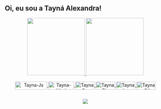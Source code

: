 ## Oi, eu sou a Tayná Alexandra!

<div align="center">
  <a href="https://github.com/taynalexandra">
  <img height="180em" src="https://github-readme-stats.vercel.app/api?username=taynalexandra&show_icons=true&theme=dark&include_all_commits=true&count_private=true"/>
  <img height="180em" src="https://github-readme-stats.vercel.app/api/top-langs/?username=taynalexandra&layout=compact&langs_count=7&theme=dark"/>
</div>
  
<div style="display: inline_block" align="center"><br>
  <img align="center" alt="Tayna-Js" height="25" width="100" src="https://img.shields.io/badge/JavaScript-323330?style=for-the-badge&logo=javascript&logoColor=F7DF1E">
  <img align="center" alt="Tayna-Html" height="25" width="80" src="https://img.shields.io/badge/HTML5-E34F26?style=for-the-badge&logo=html5&logoColor=white">
  <img align="center" alt="Tayna-Css" height="25" width="60" src="https://img.shields.io/badge/CSS3-1572B6?style=for-the-badge&logo=css3&logoColor=white">
  <img align="center" alt="Tayna-Php" height="25" width="60" src="https://img.shields.io/badge/PHP-777BB4?style=for-the-badge&logo=php&logoColor=white">
  <img align="center" alt="Tayna-Java" height="25" width="60" src="https://img.shields.io/badge/Java-ED8B00?style=for-the-badge&logo=java&logoColor=white">
  <img align="center" alt="Tayna-C#" height="25" width="60" src="https://img.shields.io/badge/C%23-239120?style=for-the-badge&logo=c-sharp&logoColor=white">
</div>
  
##
  
<div align="center"> 
  <a href="linkedin.com/in/tayna-alexandra" target="_blank"><img src="https://img.shields.io/badge/-LinkedIn-%230077B5?style=for-the-badge&logo=linkedin&logoColor=white" target="_blank"></a>
 
</div>
  

